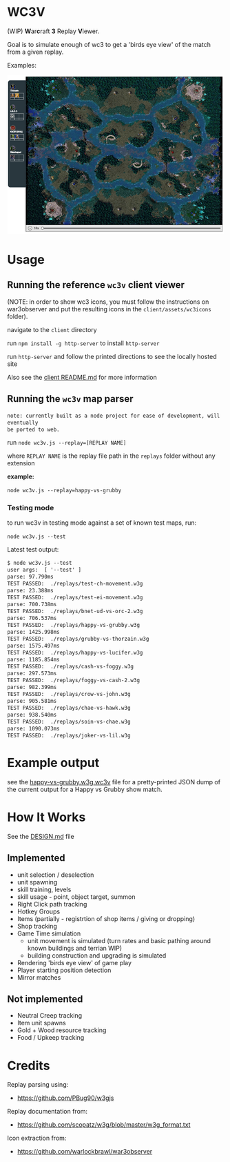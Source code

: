 # WC3V

 (WIP) **W**ar**c**raft **3** Replay **V**iewer.

 Goal is to simulate enough of wc3 to get a 'birds eye view'
 of the match from a given replay.

 Examples:

 ![Happy vs Grubby showmatch on Concealed Hill](/example-client-v4.png)

# Usage

## Running the reference `wc3v` client viewer

(NOTE: in order to show wc3 icons, you must follow the instructions on war3observer
 and put the resulting icons in the `client/assets/wc3icons` folder).

navigate to the `client` directory

run `npm install -g http-server` to install `http-server`

run `http-server` and follow the printed directions to see the locally hosted site


Also see the [client README.md](client/README.md) for more information

## Running the `wc3v` map parser

```
note: currently built as a node project for ease of development, will eventually
be ported to web.
```

run `node wc3v.js --replay=[REPLAY NAME]`

where `REPLAY NAME` is the replay file path in the `replays` folder without any extension

**example:**

`node wc3v.js --replay=happy-vs-grubby`

### Testing mode

to run wc3v in testing mode against a set of known test maps, run:

`node wc3v.js --test`

Latest test output:

```
$ node wc3v.js --test
user args:  [ '--test' ]
parse: 97.790ms
TEST PASSED:  ./replays/test-ch-movement.w3g
parse: 23.388ms
TEST PASSED:  ./replays/test-ei-movement.w3g
parse: 700.738ms
TEST PASSED:  ./replays/bnet-ud-vs-orc-2.w3g
parse: 706.537ms
TEST PASSED:  ./replays/happy-vs-grubby.w3g
parse: 1425.998ms
TEST PASSED:  ./replays/grubby-vs-thorzain.w3g
parse: 1575.497ms
TEST PASSED:  ./replays/happy-vs-lucifer.w3g
parse: 1185.854ms
TEST PASSED:  ./replays/cash-vs-foggy.w3g
parse: 297.573ms
TEST PASSED:  ./replays/foggy-vs-cash-2.w3g
parse: 982.399ms
TEST PASSED:  ./replays/crow-vs-john.w3g
parse: 905.581ms
TEST PASSED:  ./replays/chae-vs-hawk.w3g
parse: 938.540ms
TEST PASSED:  ./replays/soin-vs-chae.w3g
parse: 1090.073ms
TEST PASSED:  ./replays/joker-vs-lil.w3g
```

# Example output

see the [happy-vs-grubby.w3g.wc3v](client/replays/happy-vs-grubby.w3g.wc3v) file for a pretty-printed JSON dump
of the current output for a Happy vs Grubby show match.

# How It Works

See the [DESIGN.md](/docs/DESIGN.md) file

## Implemented
	
* unit selection / deselection
* unit spawning
* skill training, levels
* skill usage - point, object target, summon
* Right Click path tracking
* Hotkey Groups
* Items (partially - registrtion of shop items / giving or dropping)
* Shop tracking
* Game Time simulation
  * unit movement is simulated (turn rates and basic pathing around known buildings and terrian WIP)
  * building construction and upgrading is simulated
* Rendering 'birds eye view' of game play
* Player starting position detection
* Mirror matches

## Not implemented

* Neutral Creep tracking
* Item unit spawns
* Gold + Wood resource tracking
* Food / Upkeep tracking

# Credits

Replay parsing using:

* https://github.com/PBug90/w3gjs

Replay documentation from:

* https://github.com/scopatz/w3g/blob/master/w3g_format.txt

Icon extraction from:

* https://github.com/warlockbrawl/war3observer
